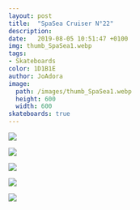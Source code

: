 ```yaml
---
layout: post
title:  "SpaSea Cruiser N°22"
description: 
date:   2019-08-05 10:51:47 +0100
img: thumb_SpaSea1.webp
tags: 
- Skateboards
color: 1D1B1E
author: JoAdora
image:
  path: /images/thumb_SpaSea1.webp
  height: 600
  width: 600
skateboards: true
---
```


![]({{site.baseurl}}/images/SpaSea1.webp)

![]({{site.baseurl}}/images/SpaSea2.webp)

![]({{site.baseurl}}/images/SpaSea3.webp)

![]({{site.baseurl}}/images/SpaSea4.webp)

![]({{site.baseurl}}/images/SpaSea5.webp)